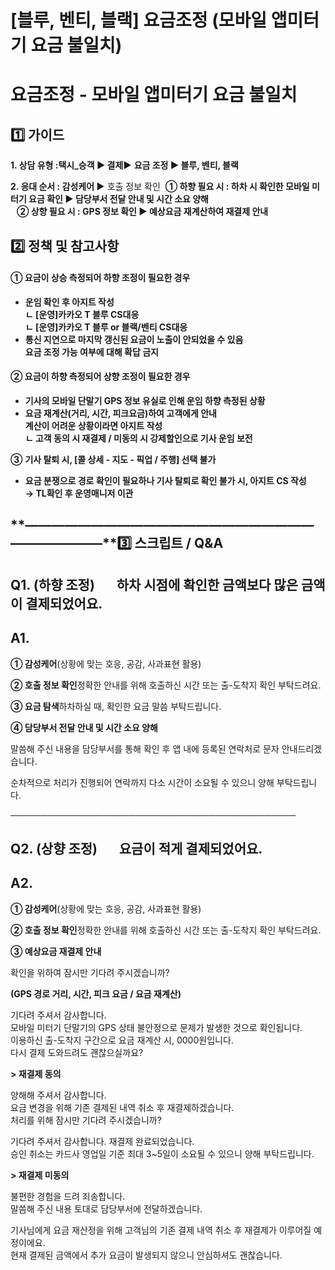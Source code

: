 # [블루, 벤티, 블랙] 요금조정 (모바일 앱미터기 요금 불일치)

**요금조정 - 모바일 앱미터기 요금 불일치**
==========================

**1️⃣ 가이드**
-----------

**1. 상담 유형 :****택시\_승객 ▶ 결제****▶** **요금 조정 ▶ 블루, 벤티, 블랙**

**2. 응대 순서 : 감성케어 ▶** 호출 정보 확인  **① 하향 필요 시 : 하차 시 확인한 모바일 미터기 요금 확인 ▶ 담당부서 전달 안내 및 시간 소요 양해  
   ② 상향 필요 시 : GPS 정보 확인 ▶ 예상요금 재계산하여 재결제 안내**

**2️⃣ 정책 및 참고사항**
-----------------

#### **① 요금이 상승 측정되어 하향 조정이 필요한 경우**

* **운임 확인 후 아지트 작성  
  ㄴ [운영]카카오 T 블루 CS대응  
  ㄴ [운영]카카오 T 블루 or 블랙/벤티 CS대응**
* **통신 지연으로 마지막 갱신된 요금이 노출이 안되었을 수 있음   
  요금 조정 가능 여부에 대해 확답 금지**

#### **②** **요금이 하향 측정되어 상향 조정이 필요한 경우**

* **기사의 모바일 단말기 GPS 정보 유실로 인해 운임 하향 측정된 상황**
* **요금 재계산(거리, 시간, 피크요금)하여 고객에게 안내  
  계산이 어려운 상황이라면 아지트 작성  
  ㄴ 고객 동의 시 재결제 / 미동의 시 강제할인으로 기사 운임 보전**

**③** **기사 탈퇴 시, [콜 상세 - 지도 - 픽업 / 주행] 선택 불가**

* **요금 분쟁으로 경로 확인이 필요하나 기사 탈퇴로 확인 불가 시, 아지트 CS 작성   
  → TL확인 후 운영매니저 이관**

**―****―****―****―****―****―****―****―****―****―****―****―****―****―****―****―****―****―****―****―****―****―****―****―****―****―****―****―****―****3️⃣ 스크립트 / Q&A**
-------------------------------------------------------------------------------------------------------------------------------------------------------------------

**Q1.** **(하향 조정)        하차 시점에 확인한 금액보다 많은 금액이 결제되었어요.**
---------------------------------------------------------

**A1.**
-------

**① 감성케어**(상황에 맞는 호응, 공감, 사과표현 활용)

**② 호출 정보 확인**정확한 안내를 위해 호출하신 시간 또는 출-도착지 확인 부탁드려요.

**③ 요금 탐색**하차하실 때, 확인한 요금 말씀 부탁드립니다.

**④ 담당부서 전달 안내 및 시간 소요 양해**

말씀해 주신 내용을 담당부서를 통해 확인 후 앱 내에 등록된 연락처로 문자 안내드리겠습니다.

순차적으로 처리가 진행되어 연락까지 다소 시간이 소요될 수 있으니 양해 부탁드립니다.

──────────────────────────────────────────────

**Q2.** **(상향 조정)        요금이 적게 결제되었어요.**
-----------------------------------------

**A2.**
-------

**① 감성케어**(상황에 맞는 호응, 공감, 사과표현 활용)

**② 호출 정보 확인**정확한 안내를 위해 호출하신 시간 또는 출-도착지 확인 부탁드려요.

**③ 예상요금 재결제 안내**

확인을 위하여 잠시만 기다려 주시겠습니까?

**(GPS 경로 거리, 시간, 피크 요금 / 요금 재계산)**

기다려 주셔서 감사합니다.  
모바일 미터기 단말기의 GPS 상태 불안정으로 문제가 발생한 것으로 확인됩니다.   
이용하신 출-도착지 구간으로 요금 재계산 시, 0000원입니다.   
다시 결제 도와드려도 괜찮으실까요?

**> 재결제 동의**

양해해 주셔서 감사합니다.  
요금 변경을 위해 기존 결제된 내역 취소 후 재결제하겠습니다.  
처리를 위해 잠시만 기다려 주시겠습니까?

기다려 주셔서 감사합니다. 재결제 완료되었습니다.  
승인 취소는 카드사 영업일 기준 최대 3~5일이 소요될 수 있으니 양해 부탁드립니다.

**> 재결제 미동의**

불편한 경험을 드려 죄송합니다.  
말씀해 주신 내용 토대로 담당부서에 전달하겠습니다.

기사님에게 요금 재산정을 위해 고객님의 기존 결제 내역 취소 후 재결제가 이루어질 예정이에요.   
현재 결제된 금액에서 추가 요금이 발생되지 않으니 안심하셔도 괜찮습니다.
